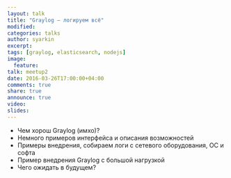 ```yaml
---
layout: talk
title: "Graylog — логируем всё"
modified:
categories: talks
author: syarkin
excerpt:
tags: [graylog, elasticsearch, nodejs]
image:
  feature:
talk: meetup2
date: 2016-03-26T17:00:00+04:00
comments: true
share: true
announce: true
video:
slides: 
---
```


* Чем хорош Graylog (имхо)?
* Немного примеров интерфейса и описания возможностей
* Примеры внедрения, собираем логи с сетевого оборудования, ОС и софта
* Пример внедрения Graylog с большой нагрузкой
* Чего ожидать в будущем?
